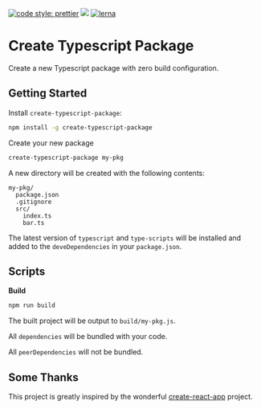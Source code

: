 [![code style: prettier](https://img.shields.io/badge/code_style-prettier-ff69b4.svg?style=flat-square)](https://github.com/prettier/prettier)
<a href="https://zenhub.com"><img src="https://raw.githubusercontent.com/ZenHubIO/support/master/zenhub-badge.png"></a>
[![lerna](https://img.shields.io/badge/maintained%20with-lerna-cc00ff.svg)](https://lernajs.io/)

# Create Typescript Package

Create a new Typescript package with zero build configuration.

## Getting Started

Install `create-typescript-package`:

```bash
npm install -g create-typescript-package
```

Create your new package

```bash
create-typescript-package my-pkg
```

A new directory will be created with the following contents:

```
my-pkg/
  package.json
  .gitignore
  src/
    index.ts
    bar.ts
```

The latest version of `typescript` and `type-scripts` will be installed and added to the `deveDependencies` in your `package.json`.

## Scripts

**Build**

```bash
npm run build
```

The built project will be output to `build/my-pkg.js`.

All `dependencies` will be bundled with your code.

All `peerDependencies` will not be bundled.

## Some Thanks

This project is greatly inspired by the wonderful [create-react-app](https://github.com/facebookincubator/create-react-app/) project.
